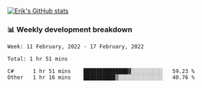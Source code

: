 [![Erik's GitHub stats](https://github-readme-stats.vercel.app/api?username=erik-petrov&theme=nightowl&show_icons=true)](https://github.com/anuraghazra/github-readme-stats)

### 📊 Weekly development breakdown
<!--START_SECTION:waka-->
```text
Week: 11 February, 2022 - 17 February, 2022

Total: 1 hr 51 mins

C#      1 hr 51 mins    ██████████████▓░░░░░░░░░░   59.23 % 
Other   1 hr 16 mins    ██████████▒░░░░░░░░░░░░░░   40.76 % 
```
<!--END_SECTION:waka-->

